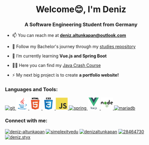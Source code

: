 <h1 align="center">Welcome😊, I'm Deniz</h1>
<h3 align="center">A Software Engineering Student from Germany</h3>

- 📫 You can reach me at **deniz.altunkapan@outlook.com**

- 🔭 Follow my Bachelor's journey through my [studies repository](https://github.com/DenizAltunkapan/studies)

- 🌱 I’m currently learning **Vue.js and Spring Boot**

- 👨‍💻 Here you can find my [Java Crash Course](https://youtube.com/playlist?list=PL8oNiMQ5bAc8L0_yL9kplowJyZNeW5NrW&si=HUTQe23AKUHHLeCK)

- ⚡ My next big project is to create **a portfolio website!**

<h3 align="left">Languages and Tools:</h3>
<p align="left">
    <a href="https://git-scm.com/" target="_blank" rel="noreferrer"> 
        <img src="https://www.vectorlogo.zone/logos/git-scm/git-scm-icon.svg" alt="git" width="40" height="40"/>
    </a>
    <a href="https://www.java.com" target="_blank" rel="noreferrer">
        <img src="https://raw.githubusercontent.com/devicons/devicon/master/icons/java/java-original.svg" alt="java" width="40" height="40"/>
    </a>
    <a href="https://www.w3.org/html/" target="_blank" rel="noreferrer"> 
        <img src="https://raw.githubusercontent.com/devicons/devicon/master/icons/html5/html5-original-wordmark.svg" alt="html5" width="40" height="40"/>
    </a>
    <a href="https://www.w3schools.com/css/" target="_blank" rel="noreferrer"> 
        <img src="https://raw.githubusercontent.com/devicons/devicon/master/icons/css3/css3-original-wordmark.svg" alt="css3" width="40" height="40"/>
    </a>
    <a href="https://developer.mozilla.org/en-US/docs/Web/JavaScript" target="_blank" rel="noreferrer"> 
        <img src="https://raw.githubusercontent.com/devicons/devicon/master/icons/javascript/javascript-original.svg" alt="javascript" width="40" height="40"/>
    </a>
    <a href="https://spring.io/" target="_blank" rel="noreferrer"> 
        <img src="https://www.vectorlogo.zone/logos/springio/springio-icon.svg" alt="spring" width="40" height="40"/>
    </a>
    <a href="https://vuejs.org/" target="_blank" rel="noreferrer"> 
        <img src="https://raw.githubusercontent.com/devicons/devicon/master/icons/vuejs/vuejs-original-wordmark.svg" alt="vuejs" width="40" height="40"/>
    </a>
    <a href="https://nodejs.org" target="_blank" rel="noreferrer"> 
        <img src="https://raw.githubusercontent.com/devicons/devicon/master/icons/nodejs/nodejs-original-wordmark.svg" alt="nodejs" width="40" height="40"/>
    </a>
    <a href="https://mariadb.org/" target="_blank" rel="noreferrer"> 
        <img src="https://www.vectorlogo.zone/logos/mariadb/mariadb-icon.svg" alt="mariadb" width="40" height="40"/>
    </a>
</p>

<h3 align="left">Connect with me:</h3>
<p align="left">
    <a href="https://linkedin.com/in/deniz-altunkapan" target="blank"><img align="center" src="https://raw.githubusercontent.com/rahuldkjain/github-profile-readme-generator/master/src/images/icons/Social/linked-in-alt.svg" alt="deniz-altunkapan" height="30" width="40" /></a>
    <a href="https://www.youtube.com/@SimplexityEdu" target="blank"><img align="center" src="https://raw.githubusercontent.com/rahuldkjain/github-profile-readme-generator/master/src/images/icons/Social/youtube.svg" alt="simplexityedu" height="30" width="40" /></a>
    <a href="https://www.leetcode.com/denizaltunkapan" target="blank"><img align="center" src="https://raw.githubusercontent.com/rahuldkjain/github-profile-readme-generator/master/src/images/icons/Social/leet-code.svg" alt="denizaltunkapan" height="30" width="40" /></a>
    <a href="https://stackoverflow.com/users/28464730" target="blank"><img align="center" src="https://raw.githubusercontent.com/rahuldkjain/github-profile-readme-generator/master/src/images/icons/Social/stack-overflow.svg" alt="28464730" height="30" width="40" /></a>
    <a href="https://instagram.com/deniz.styx" target="blank"><img align="center" src="https://raw.githubusercontent.com/rahuldkjain/github-profile-readme-generator/master/src/images/icons/Social/instagram.svg" alt="deniz.styx" height="30" width="40" /></a>
</p>

